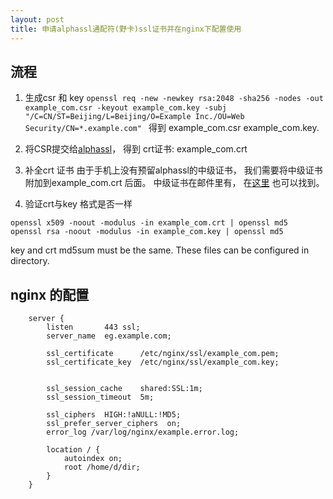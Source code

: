 ```yaml
---
layout: post
title: 申请alphassl通配符(野卡)ssl证书并在nginx下配置使用
---
```

## 流程

1. 生成csr 和 key
```openssl req -new -newkey rsa:2048 -sha256 -nodes -out example_com.csr -keyout example_com.key -subj "/C=CN/ST=Beijing/L=Beijing/O=Example Inc./OU=Web Security/CN=*.example.com" ``` 
得到 example_com.csr example_com.key.
1. 将CSR提交给[alphassl](https://assl.loovit.net/)， 得到 crt证书: example_com.crt
1. 补全crt 证书
由于手机上没有预留alphassl的中级证书， 我们需要将中级证书附加到example_com.crt 后面。 中级证书在邮件里有， 在[这里](https://www.alphassl.com/support/install-root-certificate.html) 也可以找到。

1. 验证crt与key 格式是否一样
```
openssl x509 -noout -modulus -in example_com.crt | openssl md5
openssl rsa -noout -modulus -in example_com.key | openssl md5
```
key and crt md5sum must be the same. These files can be configured in directory.


## nginx 的配置
```
    server {
        listen       443 ssl;
        server_name  eg.example.com;

        ssl_certificate      /etc/nginx/ssl/example_com.pem;
        ssl_certificate_key  /etc/nginx/ssl/example_com.key;


        ssl_session_cache    shared:SSL:1m;
        ssl_session_timeout  5m;

        ssl_ciphers  HIGH:!aNULL:!MD5;
        ssl_prefer_server_ciphers  on;
        error_log /var/log/nginx/example.error.log;

        location / {
            autoindex on;
            root /home/d/dir;
        }
    }
```
